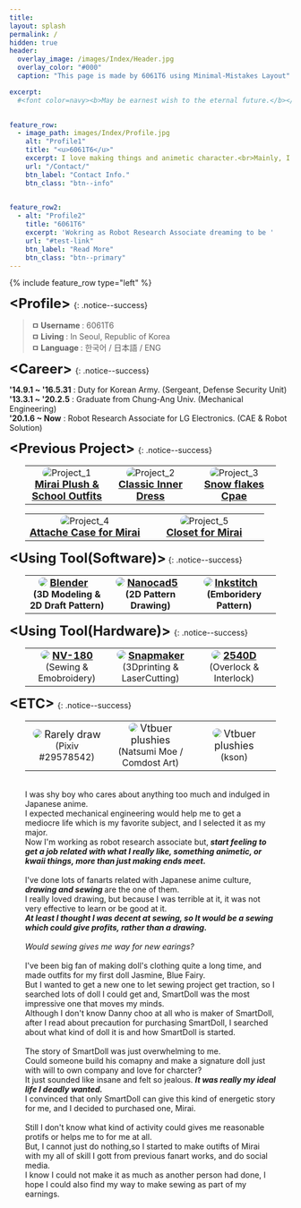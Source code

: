 ```yaml
---
title: 
layout: splash
permalink: /
hidden: true
header:
  overlay_image: /images/Index/Header.jpg
  overlay_color: "#000"
  caption: "This page is made by 6061T6 using Minimal-Mistakes Layout"

excerpt: 
  #<font color=navy><b>May be earnest wish to the eternal future.</b></font>

 
feature_row:
  - image_path: images/Index/Profile.jpg
    alt: "Profile1"
    title: "<u>6061T6</u>"
    excerpt: I love making things and animetic character.<br>Mainly, I make clothing or props for my doll.(Mirai, SmartDoll)<br>I'm looking for the way to earn a living by doing what I like to do, making kawaii things.
    url: "/Contact/"
    btn_label: "Contact Info."
    btn_class: "btn--info"
    

feature_row2:
  - alt: "Profile2"
    title: "6061T6"
    excerpt: 'Wokring as Robot Research Associate dreaming to be '
    url: "#test-link"
    btn_label: "Read More"
    btn_class: "btn--primary"
---
```

<!-- dash 문자 "---"가 feature row의 끝이란걸 알려주는 거입니다. 없어지면 오류가 나요.-->

{% include feature_row type="left" %}
<!-- Featrue 정렬을 어떻게 할건지-->

<b><font size ="5"> &lt;Profile&gt;  </font></b>
{: .notice--success}
<blockquote> <b>
ㅁ Username </b>: 6061T6 <br>
<b>ㅁ Living </b>: In Seoul, Republic of Korea<br>
<b>ㅁ Language </b>: 한국어 / 日本語 / ENG  <br>
</blockquote>


<b><font size ="5"> &lt;Career&gt; </font></b>
{: .notice--success}

>
<b>'14.9.1 ~ '16.5.31</b> : Duty for Korean Army. (Sergeant, Defense Security Unit) <br>
<b>'13.3.1 ~ '20.2.5</b> : Graduate from Chung-Ang Univ. (Mechanical Engineering) <br>
<b>'20.1.6 ~ Now</b> : Robot Research Associate for LG Electronics. (CAE & Robot Solution) <br>
 
<b><font size ="5">  &lt;Previous Project&gt;  </font></b>
{: .notice--success}


<div style="margin-left:2em; margin-right:2em;">
<table class="center" style="text-align: center;">
    <col width="33%">
    <col width="33%">
    <col width="33%">
  <tr>
    <td><img alt="Project_1" src="../images/Index/Project_1.jpg" style="border-radius:10px;"/> 
    <br><b><font size="4"> <a href="/craft_with_smartdoll/School-Outfits/">Mirai Plush & School Outfits</a></font></b> </td>
    <td><img alt="Project_2" src="../images/Index/Project_2.jpg" style="border-radius:10px;" />
    <br><b><font size="4"> <a href="/craft_with_smartdoll/Classic-Inner-Dress/"> Classic Inner Dress </a></font></b> </td>
    <td><img alt="Project_3" src="../images/Index/Project_3.jpg" style="border-radius:10px;" />
    <br><b><font size="4"> <a href="/craft_with_smartdoll/SnowFlakes-Cape/"> Snow flakes Cpae </a></font></b> </td>
  </tr>
</table>
</div>

<div style="margin-left:2em; margin-right:2em;">
<table class="center" style=" text-align: center;">
    <col width="50%">
    <col width="50%">
  <tr>
    <td><img alt="Project_4" src="../images/Index/Project_4.jpg" style="border-radius:10px;"/>
    <br><b><font size="4"> <a href="/craft_with_smartdoll/Attache-Case/"> Attache Case for Mirai </a></font></b> </td>
    <td><img alt="Project_5" src="../images/Index/Project_5.jpg" style="border-radius:10px; "/>
    <br><b><font size="4"> <a href="/craft_with_smartdoll/Wardrobe/"> Closet for Mirai </a></font></b> </td>
  </tr>
</table>
</div>

<b><font size ="5"> &lt;Using Tool(Software)&gt;</font></b>
{: .notice--success}

<div style="margin-left:2em; margin-right:2em;">
<table class="center" style="text-align: center;">
  <col width="33%">
  <col width="33%">
  <col width="33%">
 <tr>
  <td>
      <img src="../images/Index/Tool_Blender_Modeling.jpg" style="border-radius:10px;">
      <b><u><font size=4>Blender</font></u> &nbsp;&nbsp;<br>(3D Modeling & 2D Draft Pattern)</b>
  </td>
  <td>
      <img src="../images/Index/Tool_Nanocad.jpg" style="border-radius:10px;">
      <b><u><font size=4>Nanocad5</font></U> &nbsp;&nbsp;<br>(2D Pattern Drawing)</b>
  </td>
  <td>
      <img src="../images/Index/Tool_Inkstitch.jpg" style="border-radius:10px;">
      <b><u><font size=4>Inkstitch</font></U> &nbsp;&nbsp;<br>(Emboridery Pattern)</b>
  </td>
  </tr>
</table>
</div>


<b><font size ="5"> &lt;Using Tool(Hardware)&gt; </font></b>
{: .notice--success}

<div style="margin-left:2em; margin-right:2em;">
<table style=" text-align: center;">
  <col width="33%">
  <col width="33%">
  <col width="33%">
 <tr>
  <td>
    <img src="../images/Index/Tool_NV180.jpg" style="border-radius:10px;">
    <b><u><font size=4> NV-180</font></u></b>
    <br>(Sewing & Emobroidery)
  </td>
  <td>
    <img src="../images/Index/Tool_snapmaker.jpg" style="border-radius:10px;">
    <b><u><font size=4> Snapmaker</font></u></b>
    <br>(3Dprinting & LaserCutting)
  </td>
  <td>
    <img src="../images/Index/Toll_2540D.jpg" style="border-radius:10px;">
    <b><u><font size=4>2540D</font></u></b>
    <br>(Overlock & Interlock)
  </td>
  </tr>
</table>
</div>


<b><font size ="5"> &lt;ETC&gt;  </font></b>
{: .notice--success}

<div style="margin-left:2em; margin-right:2em;">
<table class="center" style=" text-align: center;">
  <col width="33%">
  <col width="33%">
  <col width="33%">
 <tr>
  <td>
    <img src="../images/Index/ETC_draw.jpg" style=" border-radius:10px;">
    <font size=4>Rarely draw</font>
    <br>(Pixiv #29578542)
  </td>
  <td>
    <img src="../images/Index/ETC_Plush_2.jpg" style="border-radius:10px;">
    <font size=4>Vtbuer plushies</font>
    <br>(Natsumi Moe / Comdost Art)
  </td>
  <td>
    <img src="../images/Index/ETC_Plush.jpg" style="border-radius:10px;">
    <font size=4>Vtbuer plushies</font>
    <br>(kson)
  </td>
  </tr>
</table>
</div>

<div style="margin-left:2em; margin-right:2em;">
<br>
I was shy boy who cares about anything too much and indulged in Japanese anime. <Br>
I expected mechanical engineering would help me to get a mediocre life which is my favorite subject, and I selected it as my major.<br>
Now I'm working as robot research associate but,<b><i> start feeling to get a job related with what I really like, something animetic, or kwaii things, more than just making ends meet.</I></b><br>
<br>
I've done lots of fanarts related with Japanese anime culture, <b><i>drawing and sewing </i></b> are the one of them. <br>
I really loved drawing, but because I was terrible at it, it was not very effective to learn or be good at it.<br>
<b><i>At least I thought I was decent at sewing, so It would be a sewing which could give profits, rather than a drawing.</i></b><br>
<br>
<i>Would sewing gives me way for new earings?</i><Br>
<br>
I've been big fan of making doll's clothing quite a long time, and made outfits for my first doll Jasmine, Blue Fairy.<br>
But I wanted to get a new one to let sewing project get traction, so I searched lots of doll I could get and, SmartDoll was the most impressive one that moves my minds. <br>
Although I don't know Danny choo at all who is maker of SmartDoll, after I read about precaution for purchasing SmartDoll, I searched about what kind of doll it is and how SmartDoll is started.<br>
<br>
The story of SmartDoll was just overwhelming to me. <br>
Could someone build his comapny and make a signature doll just with will to own company and love for charcter?<Br>
It just sounded like insane and felt so jealous. <b><i>It was really my ideal life I deadly wanted.</i></b><Br>
I convinced that only SmartDoll can give this kind of energetic story for me, and I decided to purchased one, Mirai. <br>
<br>
Still I don't know what kind of activity could gives me reasonable protifs or helps me to  for me at all.<br>
But, I cannot just do nothing,so I started to make outifts of Mirai with my all of skill I gott from previous fanart works, and do social media.<br>
I know I could not make it as much as another person had done, I hope I could also find my way to make sewing as part of my earnings.

</div>